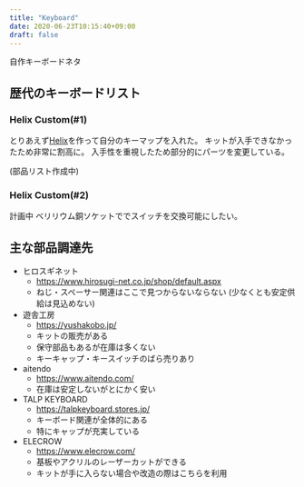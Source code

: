 ```yaml
---
title: "Keyboard"
date: 2020-06-23T10:15:40+09:00
draft: false
---
```


自作キーボードネタ

## 歴代のキーボードリスト
### Helix Custom(#1)
とりあえず[Helix](https://github.com/MakotoKurauchi/helix)を作って自分のキーマップを入れた。
キットが入手できなかったため非常に割高に。
入手性を重視したため部分的にパーツを変更している。

(部品リスト作成中)

### Helix Custom(#2)
計画中
ベリリウム銅ソケットででスイッチを交換可能にしたい。

## 主な部品調達先
* ヒロスギネット
  * https://www.hirosugi-net.co.jp/shop/default.aspx
  * ねじ・スペーサー関連はここで見つからないならない
    (少なくとも安定供給は見込めない)
* 遊舎工房
  * https://yushakobo.jp/
  * キットの販売がある
  * 保守部品もあるが在庫は多くない
  * キーキャップ・キースイッチのばら売りあり
* aitendo
  * https://www.aitendo.com/
  * 在庫は安定しないがとにかく安い
* TALP KEYBOARD
  * https://talpkeyboard.stores.jp/
  * キーボード関連が全体的にある
  * 特にキャップが充実している
* ELECROW
  * https://www.elecrow.com/
  * 基板やアクリルのレーザーカットができる
  * キットが手に入らない場合や改造の際はこちらを利用
